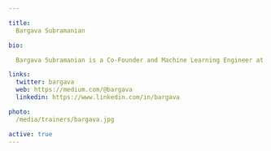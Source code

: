 ```yaml
---

title:
  Bargava Subramanian

bio:

  Bargava Subramanian is a Co-Founder and Machine Learning Engineer at a boutique AI firm Binaize Labs in Bangalore, India. He has 15 years' experience delivering business analytics and machine learning solutions to B2B companies, and he mentors people and organizations in their data science journey. He holds a master's degree from the University of Maryland, College Park. He's an ardent NBA fan.

links:
  twitter: bargava
  web: https://medium.com/@bargava
  linkedin: https://www.linkedin.com/in/bargava

photo:
  /media/trainers/bargava.jpg

active: true
---
```

